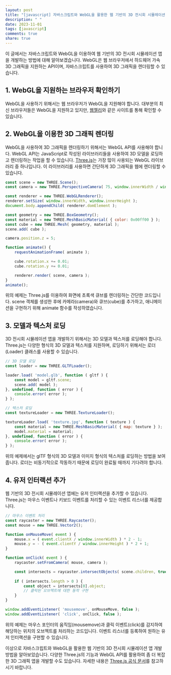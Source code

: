 ```yaml
---
layout: post
title: "[javascript] 자바스크립트와 WebGL을 활용한 웹 기반의 3D 전시회 시뮬레이션 앱 개발 방법"
description: " "
date: 2023-11-01
tags: [javascript]
comments: true
share: true
---
```


이 글에서는 자바스크립트와 WebGL을 이용하여 웹 기반의 3D 전시회 시뮬레이션 앱을 개발하는 방법에 대해 알아보겠습니다. WebGL은 웹 브라우저에서 하드웨어 가속 3D 그래픽을 지원하는 API이며, 자바스크립트를 사용하여 3D 그래픽을 렌더링할 수 있습니다.

## 1. WebGL을 지원하는 브라우저 확인하기

WebGL을 사용하기 위해서는 웹 브라우저가 WebGL을 지원해야 합니다. 대부분의 최신 브라우저들은 WebGL을 지원하고 있지만, [웹젤리](https://get.webgl.org/)와 같은 사이트를 통해 확인할 수 있습니다.

## 2. WebGL을 이용한 3D 그래픽 렌더링

WebGL을 사용하여 3D 그래픽을 렌더링하기 위해서는 WebGL API를 사용해야 합니다. WebGL API는 JavaScript로 작성된 라이브러리들을 사용하여 3D 모델을 로딩하고 렌더링하는 작업을 할 수 있습니다. [Three.js](https://threejs.org/)는 가장 많이 사용되는 WebGL 라이브러리 중 하나입니다. 이 라이브러리를 사용하면 간단하게 3D 그래픽을 웹에 렌더링할 수 있습니다.

```javascript
const scene = new THREE.Scene();
const camera = new THREE.PerspectiveCamera( 75, window.innerWidth / window.innerHeight, 0.1, 1000 );

const renderer = new THREE.WebGLRenderer();
renderer.setSize( window.innerWidth, window.innerHeight );
document.body.appendChild( renderer.domElement );

const geometry = new THREE.BoxGeometry();
const material = new THREE.MeshBasicMaterial( { color: 0x00ff00 } );
const cube = new THREE.Mesh( geometry, material );
scene.add( cube );

camera.position.z = 5;

function animate() {
	requestAnimationFrame( animate );

	cube.rotation.x += 0.01;
	cube.rotation.y += 0.01;

	renderer.render( scene, camera );
}
animate();
```

위의 예제는 Three.js를 이용하여 화면에 초록색 큐브를 렌더링하는 간단한 코드입니다. scene 객체를 생성한 후에 카메라(camera)와 큐브(cube)를 추가하고, 애니메이션을 구현하기 위해 animate 함수를 작성하였습니다.

## 3. 모델과 텍스처 로딩

3D 전시회 시뮬레이션 앱을 개발하기 위해서는 3D 모델과 텍스처를 로딩해야 합니다. Three.js는 다양한 형식의 3D 모델과 텍스처를 지원하며, 로딩하기 위해서는 로더(Loader) 클래스를 사용할 수 있습니다.

```javascript
// 3D 모델 로딩
const loader = new THREE.GLTFLoader();

loader.load( 'model.glb', function ( gltf ) {
    const model = gltf.scene;
    scene.add( model );
}, undefined, function ( error ) {
    console.error( error );
} );

// 텍스처 로딩
const textureLoader = new THREE.TextureLoader();

textureLoader.load( 'texture.jpg', function ( texture ) {
    const material = new THREE.MeshBasicMaterial( { map: texture } );
    model.material = material;
}, undefined, function ( error ) {
    console.error( error );
} );
```

위의 예제에서는 glTF 형식의 3D 모델과 이미지 형식의 텍스처를 로딩하는 방법을 보여줍니다. 로더는 비동기적으로 작동하기 때문에 로딩이 완료될 때까지 기다려야 합니다.

## 4. 유저 인터랙션 추가

웹 기반의 3D 전시회 시뮬레이션 앱에는 유저 인터랙션을 추가할 수 있습니다. Three.js는 마우스 이벤트나 키보드 이벤트를 처리할 수 있는 이벤트 리스너를 제공합니다.

```javascript
// 마우스 이벤트 처리
const raycaster = new THREE.Raycaster();
const mouse = new THREE.Vector2();

function onMouseMove( event ) {
    mouse.x = ( event.clientX / window.innerWidth ) * 2 - 1;
    mouse.y = - ( event.clientY / window.innerHeight ) * 2 + 1;
}

function onClick( event ) {
    raycaster.setFromCamera( mouse, camera );

    const intersects = raycaster.intersectObjects( scene.children, true );
    
    if ( intersects.length > 0 ) {
        const object = intersects[0].object;
        // 클릭된 오브젝트에 대한 동작 구현
    }
}

window.addEventListener( 'mousemove', onMouseMove, false );
window.addEventListener( 'click', onClick, false );
```

위의 예제는 마우스 포인터의 움직임(mousemove)과 클릭 이벤트(click)를 감지하여 해당하는 위치의 오브젝트를 처리하는 코드입니다. 이벤트 리스너를 등록하여 원하는 유저 인터랙션을 구현할 수 있습니다.

이상으로 자바스크립트와 WebGL을 활용한 웹 기반의 3D 전시회 시뮬레이션 앱 개발 방법을 알아보았습니다. 다양한 Three.js의 기능과 WebGL API를 활용하여 좀 더 복잡한 3D 그래픽 앱을 개발할 수도 있습니다. 자세한 내용은 [Three.js 공식 문서](https://threejs.org/docs/)를 참고하시기 바랍니다.